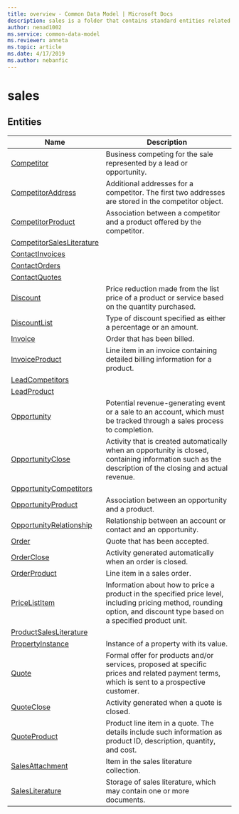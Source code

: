 ```yaml
---
title: overview - Common Data Model | Microsoft Docs
description: sales is a folder that contains standard entities related to the Common Data Model.
author: nenad1002
ms.service: common-data-model
ms.reviewer: anneta
ms.topic: article
ms.date: 4/17/2019
ms.author: nebanfic
---
```


# sales


## Entities

|Name|Description|
|---|---|
|[Competitor](https://docs.microsoft.com/en-us/common-data-model/schema/core/applicationcommon/foundationcommon/crmcommon/sales/Competitor)|Business competing for the sale represented by a lead or opportunity.  |
|[CompetitorAddress](https://docs.microsoft.com/en-us/common-data-model/schema/core/applicationcommon/foundationcommon/crmcommon/sales/CompetitorAddress)|Additional addresses for a competitor. The first two addresses are stored in the competitor object.  |
|[CompetitorProduct](https://docs.microsoft.com/en-us/common-data-model/schema/core/applicationcommon/foundationcommon/crmcommon/sales/CompetitorProduct)|Association between a competitor and a product offered by the competitor.  |
|[CompetitorSalesLiterature](https://docs.microsoft.com/en-us/common-data-model/schema/core/applicationcommon/foundationcommon/crmcommon/sales/CompetitorSalesLiterature)|  |
|[ContactInvoices](https://docs.microsoft.com/en-us/common-data-model/schema/core/applicationcommon/foundationcommon/crmcommon/sales/ContactInvoices)|  |
|[ContactOrders](https://docs.microsoft.com/en-us/common-data-model/schema/core/applicationcommon/foundationcommon/crmcommon/sales/ContactOrders)|  |
|[ContactQuotes](https://docs.microsoft.com/en-us/common-data-model/schema/core/applicationcommon/foundationcommon/crmcommon/sales/ContactQuotes)|  |
|[Discount](https://docs.microsoft.com/en-us/common-data-model/schema/core/applicationcommon/foundationcommon/crmcommon/sales/Discount)|Price reduction made from the list price of a product or service based on the quantity purchased.  |
|[DiscountList](https://docs.microsoft.com/en-us/common-data-model/schema/core/applicationcommon/foundationcommon/crmcommon/sales/DiscountList)|Type of discount specified as either a percentage or an amount.  |
|[Invoice](https://docs.microsoft.com/en-us/common-data-model/schema/core/applicationcommon/foundationcommon/crmcommon/sales/Invoice)|Order that has been billed.  |
|[InvoiceProduct](https://docs.microsoft.com/en-us/common-data-model/schema/core/applicationcommon/foundationcommon/crmcommon/sales/InvoiceProduct)|Line item in an invoice containing detailed billing information for a product.  |
|[LeadCompetitors](https://docs.microsoft.com/en-us/common-data-model/schema/core/applicationcommon/foundationcommon/crmcommon/sales/LeadCompetitors)|  |
|[LeadProduct](https://docs.microsoft.com/en-us/common-data-model/schema/core/applicationcommon/foundationcommon/crmcommon/sales/LeadProduct)|  |
|[Opportunity](https://docs.microsoft.com/en-us/common-data-model/schema/core/applicationcommon/foundationcommon/crmcommon/sales/Opportunity)|Potential revenue-generating event or a sale to an account, which must be tracked through a sales process to completion.  |
|[OpportunityClose](https://docs.microsoft.com/en-us/common-data-model/schema/core/applicationcommon/foundationcommon/crmcommon/sales/OpportunityClose)|Activity that is created automatically when an opportunity is closed, containing information such as the description of the closing and actual revenue.  |
|[OpportunityCompetitors](https://docs.microsoft.com/en-us/common-data-model/schema/core/applicationcommon/foundationcommon/crmcommon/sales/OpportunityCompetitors)|  |
|[OpportunityProduct](https://docs.microsoft.com/en-us/common-data-model/schema/core/applicationcommon/foundationcommon/crmcommon/sales/OpportunityProduct)|Association between an opportunity and a product.  |
|[OpportunityRelationship](https://docs.microsoft.com/en-us/common-data-model/schema/core/applicationcommon/foundationcommon/crmcommon/sales/OpportunityRelationship)|Relationship between an account or contact and an opportunity.  |
|[Order](https://docs.microsoft.com/en-us/common-data-model/schema/core/applicationcommon/foundationcommon/crmcommon/sales/Order)|Quote that has been accepted.  |
|[OrderClose](https://docs.microsoft.com/en-us/common-data-model/schema/core/applicationcommon/foundationcommon/crmcommon/sales/OrderClose)|Activity generated automatically when an order is closed.  |
|[OrderProduct](https://docs.microsoft.com/en-us/common-data-model/schema/core/applicationcommon/foundationcommon/crmcommon/sales/OrderProduct)|Line item in a sales order.  |
|[PriceListItem](https://docs.microsoft.com/en-us/common-data-model/schema/core/applicationcommon/foundationcommon/crmcommon/sales/PriceListItem)|Information about how to price a product in the specified price level, including pricing method, rounding option, and discount type based on a specified product unit.  |
|[ProductSalesLiterature](https://docs.microsoft.com/en-us/common-data-model/schema/core/applicationcommon/foundationcommon/crmcommon/sales/ProductSalesLiterature)|  |
|[PropertyInstance](https://docs.microsoft.com/en-us/common-data-model/schema/core/applicationcommon/foundationcommon/crmcommon/sales/PropertyInstance)|Instance of a property with its value.  |
|[Quote](https://docs.microsoft.com/en-us/common-data-model/schema/core/applicationcommon/foundationcommon/crmcommon/sales/Quote)|Formal offer for products and/or services, proposed at specific prices and related payment terms, which is sent to a prospective customer.  |
|[QuoteClose](https://docs.microsoft.com/en-us/common-data-model/schema/core/applicationcommon/foundationcommon/crmcommon/sales/QuoteClose)|Activity generated when a quote is closed.  |
|[QuoteProduct](https://docs.microsoft.com/en-us/common-data-model/schema/core/applicationcommon/foundationcommon/crmcommon/sales/QuoteProduct)|Product line item in a quote. The details include such information as product ID, description, quantity, and cost.  |
|[SalesAttachment](https://docs.microsoft.com/en-us/common-data-model/schema/core/applicationcommon/foundationcommon/crmcommon/sales/SalesAttachment)|Item in the sales literature collection.  |
|[SalesLiterature](https://docs.microsoft.com/en-us/common-data-model/schema/core/applicationcommon/foundationcommon/crmcommon/sales/SalesLiterature)|Storage of sales literature, which may contain one or more documents.  |
